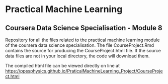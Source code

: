 # Practical Machine Learning
## Coursera Data Science Specialisation - Module 8

Repository for all the files related to the practical machine learning module of the coursera data science specialisation. The file CourseProject.Rmd contains the source for producing the CourseProject.html file. If the source data files are not in your local directory, the code will download them.

The compiled html file can be viewed directly on line at https://ppssphysics.github.io/PraticalMachineLearning_Project/CourseProject.html
